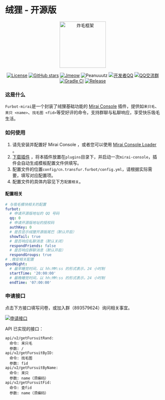# 绒狸 - 开源版

<div align = "center">
<img src = "https://oss.tail.icu/static/logo-api.png" height = "150" alt = "炸毛框架"><br>

[![License](https://img.shields.io/github/license/furleywolf/Furbot-Mirai)](https://github.com/furleywolf/Furbot-Mirai/blob/master/LICENSE)
[![GitHub stars](https://img.shields.io/github/stars/furleywolf/Furbot-Mirai)](https://github.com/furleywolf/Furbot-Mirai/stargazers)
[![Jmeow](https://img.shields.io/badge/Java-Jmeow-blue)](http://www.jmeow.org)
![Peanuuutz](https://img.shields.io/badge/Kotlin-Peanuuutz-yellow)
[![开发者QQ](https://img.shields.io/badge/Mantainer-FurleyWolf-orange.svg)](http://wpa.qq.com/msgrd?v=3&uin=2111626525&site=qq&menu=yes)
[![QQ交流群](https://img.shields.io/badge/QQ交流群-893579624-green.svg)](https://qm.qq.com/cgi-bin/qm/qr?k=bdY6XA2HJWKZJ3Hu2QRhuheINZJuCAdd&jump_from=webapi)
[![Gradle CI](https://github.com/furleywolf/Furbot-Mirai/actions/workflows/Gradle%20CI.yml/badge.svg)](https://github.com/furleywolf/Furbot-Mirai/actions/workflows/Gradle%20CI.yml)
[![Release](https://img.shields.io/github/v/release/furleywolf/Furbot-Mirai?color=blueviolet&include_prereleases)](https://github.com/furleywolf/Furbot-Mirai/releases)
</div>

### 这是什么

`Furbot-mirai`是一个封装了绒狸基础功能的 [Mirai Console](https://github.com/mamoe/mirai-console) 插件，提供如`来只毛`、`来只 <name>`、`找毛图 <fid>`等受好评的命令，支持群聊与私聊响应，享受快乐吸毛生活。

### 如何使用

1. 请先安装并配置好 Mirai Console ，或者您可以使用 [Mirai Console Loader](https://github.com/iTXTech/mirai-console-loader) 。
2. [下载插件](https://github.com/furleywolf/Furbot-Mirai/releases/latest) ，将本插件放置在`plugins`目录下，并启动一次`mirai-console`，插件会自动生成模板配置文件供填写。
3. 配置文件的位置`config/cn.transfur.furbot/config.yml`，请根据实际需要，填写对应配置项。
4. 配置文件的具体内容见下方`配置相关`。

#### 配置相关

```yaml
# 与吸毛模块相关的配置
furbot:
  # 申请开源版地址的 QQ 号码
  qq: 0
  # 申请开源版地址的授权码
  authKey: 0
  # 是否显示绒狸开源版尾巴（默认开启）
  showTail: true
  # 是否响应私聊消息（默认关闭）
  respondFriends: false
  # 是否响应群聊消息（默认开启）
  respondGroups: true
# .晚安相关配置
goodNight:
  # 最早睡觉时间，以 hh:MM:ss 的形式表示，24 小时制
  startTime: '20:00:00'
  # 最晚睡觉时间，以 hh:MM:ss 的形式表示，24 小时制
  endTime: '07:00:00'
```

### 申请接口

点击下方接口填写问卷，或加入群（893579624）询问相关事宜。

[![申请接口](https://img.shields.io/badge/申请接口-填写问卷-green)](https://wj.qq.com/s2/9668371/f3bc/)

API 已实现的接口：

```
api/v2/getFursuitRand:
  命令: 来只毛
  参数: /
api/v2/getFursuitByID:
  命令: 找毛图
  参数: fid
api/v2/getFursuitByName:
  命令: 来只
  参数: name（须编码）
api/v2/getFursuitFid:
  命令: 查fid
  参数: name（须编码）
```
